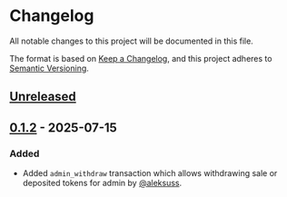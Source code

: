 # Changelog

All notable changes to this project will be documented in this file.

The format is based on [Keep a Changelog](https://keepachangelog.com/en/1.0.0/),
and this project adheres to [Semantic Versioning](https://semver.org/spec/v2.0.0.html).

## [Unreleased]

## [0.1.2] - 2025-07-15

### Added

- Added `admin_withdraw` transaction which allows withdrawing sale or deposited tokens for admin by [@aleksuss].

[Unreleased]: https://github.com/aurora-is-near/aurora-launchpad-contracts/compare/0.1.2...develop
[0.1.2]: https://github.com/aurora-is-near/aurora-launchpad-contracts/compare/0.1.1...0.1.2

[@aleksuss]: https://github.com/aleksuss
